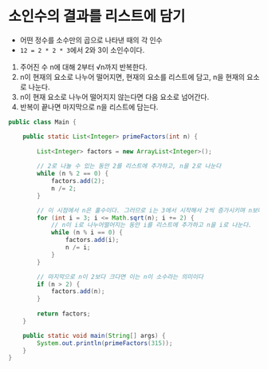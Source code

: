 # 소인수의 결과를 리스트에 담기

- 어떤 정수를 소수만의 곱으로 나타낸 때의 각 인수
- `12 = 2 * 2 * 3`에서 2와 3이 소인수이다.

1. 주어진 수 n에 대해 2부터 √n까지 반복한다.
2. n이 현재의 요소로 나누어 떨어지면, 현재의 요소를 리스트에 담고, n을 현재의 요소로 나눈다.
3. n이 현재 요소로 나누어 떨어지지 않는다면 다음 요소로 넘어간다.
4. 반복이 끝나면 마지막으로 n을 리스트에 담는다.

```java
public class Main {

    public static List<Integer> primeFactors(int n) {
        
        List<Integer> factors = new ArrayList<Integer>();
        
        // 2로 나눌 수 있는 동안 2를 리스트에 추가하고, n을 2로 나눈다
        while (n % 2 == 0) {
            factors.add(2);
            n /= 2;
        }

        // 이 시점에서 n은 홀수이다. 그러므로 i는 3에서 시작해서 2씩 증가시키며 n보다 작거나 같도록 반복한다
        for (int i = 3; i <= Math.sqrt(n); i += 2) {
            // n이 i로 나누어떨어지는 동안 i를 리스트에 추가하고 n을 i로 나눈다.
            while (n % i == 0) {
                factors.add(i);
                n /= i;
            }
        }

        // 마지막으로 n이 2보다 크다면 이는 n이 소수라는 의미이다
        if (n > 2) {
            factors.add(n);
        }
        
        return factors;
    }

    public static void main(String[] args) {
        System.out.println(primeFactors(315));
    }
}
```